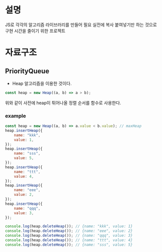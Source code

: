 # 설명

JS로 각각의 알고리즘 라이브러리를 만들어 필요 실전에 복사 붙여넣기만 하는 것으로 구현 시간을 줄이기 위한 프로젝트

# 자료구조

## PriorityQueue

- Heap 알고리즘을 이용한 것이다.

```javascript
const heap = new Heap((a, b) => a > b);
```

위와 같이 사전에 heap이 튀어나올 정렬 순서를 함수로 사용한다.

### example

```javascript
const heap = new Heap((a, b) => a.value < b.value); // maxHeap
heap.insertHeap({
	name: "kkk",
	value: 1,
});
heap.insertHeap({
	name: "sss",
	value: 5,
});
heap.insertHeap({
	name: "ttt",
	value: 4,
});
heap.insertHeap({
	name: "eee",
	value: 2,
});
heap.insertHeap({
	name: "qqq",
	value: 3,
});

console.log(heap.deleteHeap()); // {name: "kkk", value: 1}
console.log(heap.deleteHeap()); // {name: "eee", value: 2}
console.log(heap.deleteHeap()); // {name: "qqq", value: 3}
console.log(heap.deleteHeap()); // {name: "ttt", value: 4}
console.log(heap.deleteHeap()); // {name: "sss", value: 5}
```

